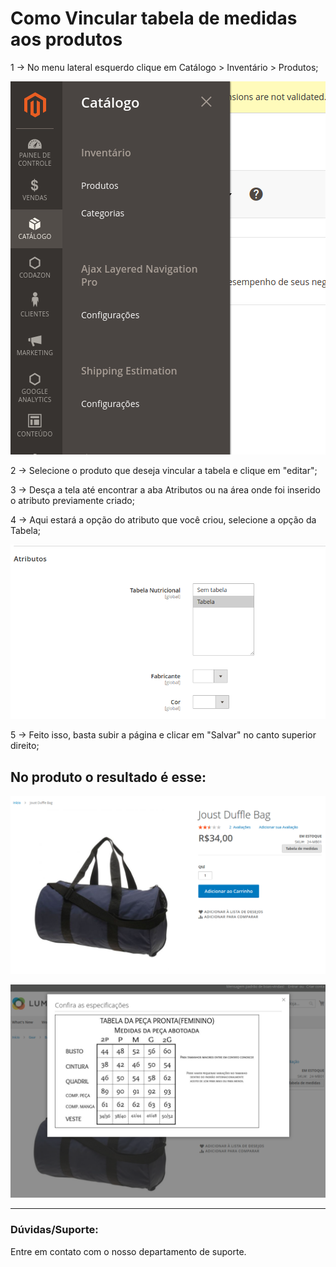 # Como Vincular tabela de medidas aos produtos

1 -> No menu lateral esquerdo clique em Catálogo > Inventário > Produtos;

![Produto](https://github.com/Oficina-do-Dev/Tutoriais/blob/main/Magento_2/023%20-%20Vinculando%20tabela%20de%20medidas%20aos%20produtos/images/imagem1.png)

2 -> Selecione o produto que deseja vincular a tabela e clique em "editar";

3 -> Desça a tela até encontrar a aba Atributos ou na área onde foi inserido o atributo previamente criado;

4 -> Aqui estará a opção do atributo que você criou, selecione a opção da Tabela;

![Produto](https://github.com/Oficina-do-Dev/Tutoriais/blob/main/Magento_2/023%20-%20Vinculando%20tabela%20de%20medidas%20aos%20produtos/images/imagem2.png)

5 -> Feito isso, basta subir a página e clicar em "Salvar" no canto superior direito;

## No produto o resultado é esse:

![Produto](https://github.com/Oficina-do-Dev/Tutoriais/blob/main/Magento_2/023%20-%20Vinculando%20tabela%20de%20medidas%20aos%20produtos/images/imagem3.png)

![Produto](https://github.com/Oficina-do-Dev/Tutoriais/blob/main/Magento_2/023%20-%20Vinculando%20tabela%20de%20medidas%20aos%20produtos/images/imagem4.png)


<hr>

### Dúvidas/Suporte:
Entre em contato com o nosso departamento de suporte.
